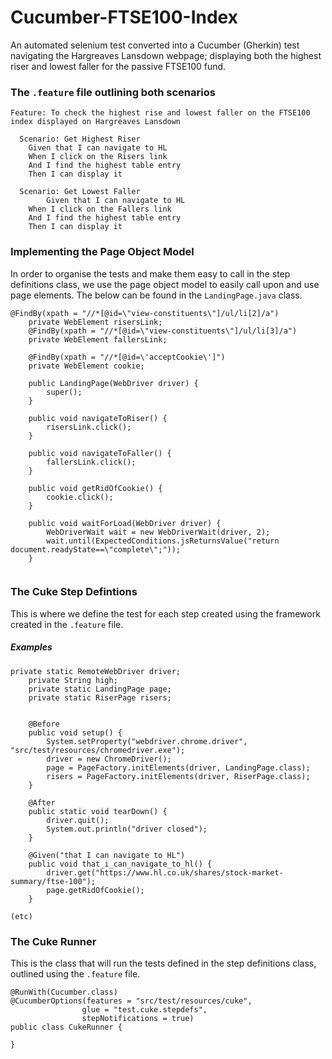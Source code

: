 # Cucumber-FTSE100-Index
An automated selenium test converted into a Cucumber (Gherkin) test navigating the Hargreaves Lansdown webpage; 
displaying both the highest riser and lowest faller for the passive FTSE100 fund.

### The `.feature` file outlining both scenarios

```
Feature: To check the highest rise and lowest faller on the FTSE100 index displayed on Hargreaves Lansdown

  Scenario: Get Highest Riser
    Given that I can navigate to HL
    When I click on the Risers link
    And I find the highest table entry
    Then I can display it

  Scenario: Get Lowest Faller
		Given that I can navigate to HL
    When I click on the Fallers link
    And I find the highest table entry
    Then I can display it

```

### Implementing the Page Object Model 
In order to organise the tests and make them easy to call in the step definitions class, we use the page object model to easily call upon and use page elements.
The below can be found in the `LandingPage.java` class.

```
@FindBy(xpath = "//*[@id=\"view-constituents\"]/ul/li[2]/a")
	private WebElement risersLink;
	@FindBy(xpath = "//*[@id=\"view-constituents\"]/ul/li[3]/a")
	private WebElement fallersLink;
	
	@FindBy(xpath = "//*[@id=\'acceptCookie\']")
	private WebElement cookie;

	public LandingPage(WebDriver driver) {
		super();
	}
	
	public void navigateToRiser() {
		risersLink.click();
	}
	
	public void navigateToFaller() {
		fallersLink.click();
	}
	
	public void getRidOfCookie() {
		cookie.click();
	}
	
	public void waitForLoad(WebDriver driver) {
		WebDriverWait wait = new WebDriverWait(driver, 2);
		wait.until(ExpectedConditions.jsReturnsValue("return document.readyState==\"complete\";"));
	}
  
```

### The Cuke Step Defintions
This is where we define the test for each step created using the framework created in the `.feature` file.

##### Examples 
```
private static RemoteWebDriver driver;
	private String high;
	private static LandingPage page;
	private static RiserPage risers;
	
	
	@Before
	public void setup() {
		System.setProperty("webdriver.chrome.driver", "src/test/resources/chromedriver.exe");
        driver = new ChromeDriver();
		page = PageFactory.initElements(driver, LandingPage.class);
        risers = PageFactory.initElements(driver, RiserPage.class);
	}
	
	@After
    public static void tearDown() {
        driver.quit();
        System.out.println("driver closed");
    }
	
	@Given("that I can navigate to HL")
	public void that_i_can_navigate_to_hl() {
		driver.get("https://www.hl.co.uk/shares/stock-market-summary/ftse-100");
		page.getRidOfCookie();
	}

(etc)
```

### The Cuke Runner
This is the class that will run the tests defined in the step definitions class, outlined using the `.feature` file.

```
@RunWith(Cucumber.class)
@CucumberOptions(features = "src/test/resources/cuke",
				glue = "test.cuke.stepdefs",
				stepNotifications = true)
public class CukeRunner {

}

```
